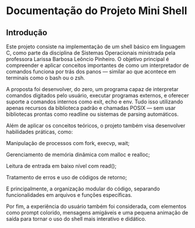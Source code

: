 # Documentação do Projeto Mini Shell 

## Introdução

Este projeto consiste na implementação de um shell básico em linguagem C, como parte da disciplina de Sistemas Operacionais ministrada pela professora Larissa Barbosa Leôncio Pinheiro. O objetivo principal é compreender e aplicar conceitos importantes de como um interpretador de comandos funciona por trás dos panos — similar ao que acontece em terminais como o bash ou o zsh.

A proposta foi desenvolver, do zero, um programa capaz de interpretar comandos digitados pelo usuário, executar programas externos, e oferecer suporte a comandos internos como exit, echo e env. Tudo isso utilizando apenas recursos da biblioteca padrão e chamadas POSIX — sem usar bibliotecas prontas como readline ou sistemas de parsing automáticos.

Além de aplicar os conceitos teóricos, o projeto também visa desenvolver habilidades práticas, como:

Manipulação de processos com fork, execvp, wait;

Gerenciamento de memória dinâmica com malloc e realloc;

Leitura de entrada em baixo nível com read();

Tratamento de erros e uso de códigos de retorno;

E principalmente, a organização modular do código, separando funcionalidades em arquivos e funções específicas.

Por fim, a experiência do usuário também foi considerada, com elementos como prompt colorido, mensagens amigáveis e uma pequena animação de saída para tornar o uso do shell mais interativo e didático.



#
